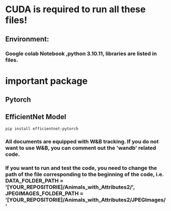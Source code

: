 # CUDA is required to run all these files!

## Environment: 
### Google colab Notebook ,python 3.10.11, libraries are listed in files.

# important package
## Pytorch

## EfficientNet Model
```
pip install efficientnet-pytorch
```

### All documents are equipped with W&B tracking. If you do not want to use W&B, you can comment out the 'wandb' related code.

### If you want to run and test the code, you need to change the path of the file corresponding to the beginning of the code, i.e. DATA_FOLDER_PATH = '[YOUR_REPOSITORIE]/Animals_with_Attributes2/', JPEGIMAGES_FOLDER_PATH = '[YOUR_REPOSITORIE]/Animals_with_Attributes2/JPEGImages/'